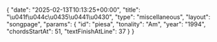 {
    "date": "2025-02-13T10:13:25+00:00",
    "title": "\u041f\u044c\u0435\u0441\u0430",
    "type": "miscellaneous",
    "layout": "songpage",
    "params": {
        "id": "piesa",
        "tonality": "Am",
        "year": "1994",
        "chordsStartAt": 51,
        "textFinishAtLine": 37
    }
}